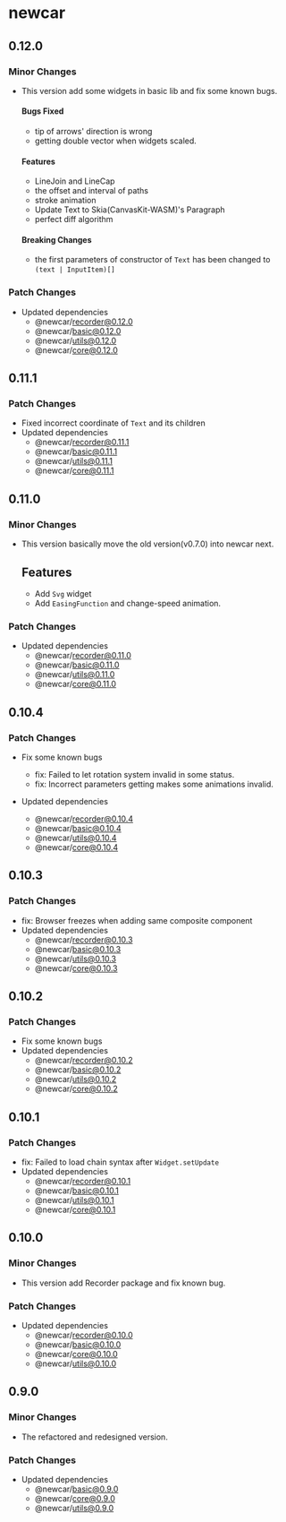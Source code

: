 # newcar

## 0.12.0

### Minor Changes

- This version add some widgets in basic lib and fix some known bugs.

  #### Bugs Fixed

  - tip of arrows' direction is wrong
  - getting double vector when widgets scaled.

  #### Features

  - LineJoin and LineCap
  - the offset and interval of paths
  - stroke animation
  - Update Text to Skia(CanvasKit-WASM)'s Paragraph
  - perfect diff algorithm

  #### Breaking Changes

  - the first parameters of constructor of `Text` has been changed to `(text | InputItem)[]`

### Patch Changes

- Updated dependencies
  - @newcar/recorder@0.12.0
  - @newcar/basic@0.12.0
  - @newcar/utils@0.12.0
  - @newcar/core@0.12.0

## 0.11.1

### Patch Changes

- Fixed incorrect coordinate of `Text` and its children
- Updated dependencies
  - @newcar/recorder@0.11.1
  - @newcar/basic@0.11.1
  - @newcar/utils@0.11.1
  - @newcar/core@0.11.1

## 0.11.0

### Minor Changes

- This version basically move the old version(v0.7.0) into newcar next.

  ## Features

  - Add `Svg` widget
  - Add `EasingFunction` and change-speed animation.

### Patch Changes

- Updated dependencies
  - @newcar/recorder@0.11.0
  - @newcar/basic@0.11.0
  - @newcar/utils@0.11.0
  - @newcar/core@0.11.0

## 0.10.4

### Patch Changes

- Fix some known bugs

  - fix: Failed to let rotation system invalid in some status.
  - fix: Incorrect parameters getting makes some animations invalid.

- Updated dependencies
  - @newcar/recorder@0.10.4
  - @newcar/basic@0.10.4
  - @newcar/utils@0.10.4
  - @newcar/core@0.10.4

## 0.10.3

### Patch Changes

- fix: Browser freezes when adding same composite component
- Updated dependencies
  - @newcar/recorder@0.10.3
  - @newcar/basic@0.10.3
  - @newcar/utils@0.10.3
  - @newcar/core@0.10.3

## 0.10.2

### Patch Changes

- Fix some known bugs
- Updated dependencies
  - @newcar/recorder@0.10.2
  - @newcar/basic@0.10.2
  - @newcar/utils@0.10.2
  - @newcar/core@0.10.2

## 0.10.1

### Patch Changes

- fix: Failed to load chain syntax after `Widget.setUpdate`
- Updated dependencies
  - @newcar/recorder@0.10.1
  - @newcar/basic@0.10.1
  - @newcar/utils@0.10.1
  - @newcar/core@0.10.1

## 0.10.0

### Minor Changes

- This version add Recorder package and fix known bug.

### Patch Changes

- Updated dependencies
  - @newcar/recorder@0.10.0
  - @newcar/basic@0.10.0
  - @newcar/core@0.10.0
  - @newcar/utils@0.10.0

## 0.9.0

### Minor Changes

- The refactored and redesigned version.

### Patch Changes

- Updated dependencies
  - @newcar/basic@0.9.0
  - @newcar/core@0.9.0
  - @newcar/utils@0.9.0
